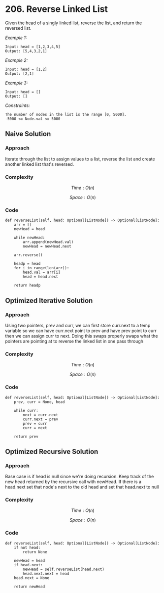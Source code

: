 # 206. Reverse Linked List
Given the head of a singly linked list, reverse the list, and return the reversed list.

*Example 1:*

```
Input: head = [1,2,3,4,5]
Output: [5,4,3,2,1]
```

*Example 2:*

```
Input: head = [1,2]
Output: [2,1]
```

*Example 3:*

```
Input: head = []
Output: []
```

*Constraints:*

```
The number of nodes in the list is the range [0, 5000].
-5000 <= Node.val <= 5000
```

## Naive Solution

### Approach
Iterate through the list to assign values to a list, reverse the list and create another linked list that's reversed.

### Complexity
$$Time: O(n)$$

$$Space: O(n)$$

### Code
```
def reverseList(self, head: Optional[ListNode]) -> Optional[ListNode]:
    arr = []
    newHead = head

    while newHead:
        arr.append(newHead.val)
        newHead = newHead.next

    arr.reverse()

    headp = head
    for i in range(len(arr)):
        head.val = arr[i]
        head = head.next

    return headp
```

## Optimized Iterative Solution

### Approach
Using two pointers, prev and curr, we can first store curr.next to a temp variable so we can have curr.next point to prev and have prev point to curr then we can assign curr to next. Doing this swaps properly swaps what the pointers are pointing at to reverse the linked list in one pass through 

### Complexity
$$Time: O(n)$$

$$Space: O(n)$$

### Code
```
def reverseList(self, head: Optional[ListNode]) -> Optional[ListNode]:
    prev, curr = None, head

    while curr:
        next = curr.next
        curr.next = prev
        prev = curr
        curr = next

    return prev
```

## Optimized Recursive Solution

### Approach
Base case is if head is null since we're doing recursion. Keep track of the new head returned by the recursive call with newHead. If there is a head.next set that node's next to the old head and set that head.next to null

### Complexity
$$Time: O(n)$$

$$Space: O(n)$$

### Code
```
def reverseList(self, head: Optional[ListNode]) -> Optional[ListNode]:
    if not head:
        return None

    newHead = head
    if head.next:
        newHead = self.reverseList(head.next)
        head.next.next = head
    head.next = None

    return newHead
```